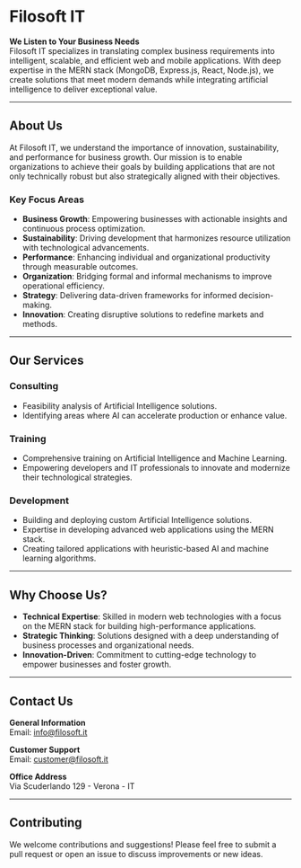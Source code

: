 # Filosoft IT

**We Listen to Your Business Needs**  
Filosoft IT specializes in translating complex business requirements into intelligent, scalable, and efficient web and mobile applications. With deep expertise in the MERN stack (MongoDB, Express.js, React, Node.js), we create solutions that meet modern demands while integrating artificial intelligence to deliver exceptional value.

---

## About Us
At Filosoft IT, we understand the importance of innovation, sustainability, and performance for business growth. Our mission is to enable organizations to achieve their goals by building applications that are not only technically robust but also strategically aligned with their objectives.

### Key Focus Areas
- **Business Growth**: Empowering businesses with actionable insights and continuous process optimization.
- **Sustainability**: Driving development that harmonizes resource utilization with technological advancements.
- **Performance**: Enhancing individual and organizational productivity through measurable outcomes.
- **Organization**: Bridging formal and informal mechanisms to improve operational efficiency.
- **Strategy**: Delivering data-driven frameworks for informed decision-making.
- **Innovation**: Creating disruptive solutions to redefine markets and methods.

---

## Our Services

### **Consulting**
- Feasibility analysis of Artificial Intelligence solutions.
- Identifying areas where AI can accelerate production or enhance value.

### **Training**
- Comprehensive training on Artificial Intelligence and Machine Learning.
- Empowering developers and IT professionals to innovate and modernize their technological strategies.

### **Development**
- Building and deploying custom Artificial Intelligence solutions.
- Expertise in developing advanced web applications using the MERN stack.
- Creating tailored applications with heuristic-based AI and machine learning algorithms.

---

## Why Choose Us?
- **Technical Expertise**: Skilled in modern web technologies with a focus on the MERN stack for building high-performance applications.
- **Strategic Thinking**: Solutions designed with a deep understanding of business processes and organizational needs.
- **Innovation-Driven**: Commitment to cutting-edge technology to empower businesses and foster growth.

---

## Contact Us

**General Information**  
Email: [info@filosoft.it](mailto:info@filosoft.it)

**Customer Support**  
Email: [customer@filosoft.it](mailto:customer@filosoft.it)

**Office Address**  
Via Scuderlando 129 - Verona - IT

---

## Contributing
We welcome contributions and suggestions! Please feel free to submit a pull request or open an issue to discuss improvements or new ideas.
